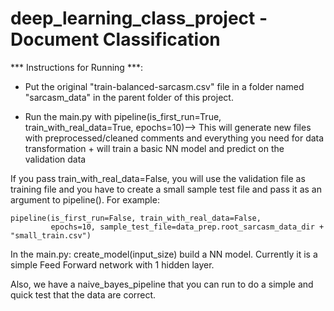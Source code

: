# deep_learning_class_project - Document Classification

*** Instructions for Running ***:

- Put the original "train-balanced-sarcasm.csv" file in a folder named "sarcasm_data" in the parent folder of this project.

- Run the main.py with pipeline(is_first_run=True, train_with_real_data=True, epochs=10)--> This will generate new files with preprocessed/cleaned comments and everything you need for data transformation + will train a basic NN model and predict on the validation data

If you pass  train_with_real_data=False, you will use the validation file as training file and you have to create a small sample test file and pass it as an argument to pipeline(). For example:

    pipeline(is_first_run=False, train_with_real_data=False,
             epochs=10, sample_test_file=data_prep.root_sarcasm_data_dir + "small_train.csv") 

In the main.py: create_model(input_size) build a NN model. Currently it is a simple Feed Forward network with 1 hidden layer.

Also, we have a naive_bayes_pipeline that you can run to do a simple and quick test that the data are correct.